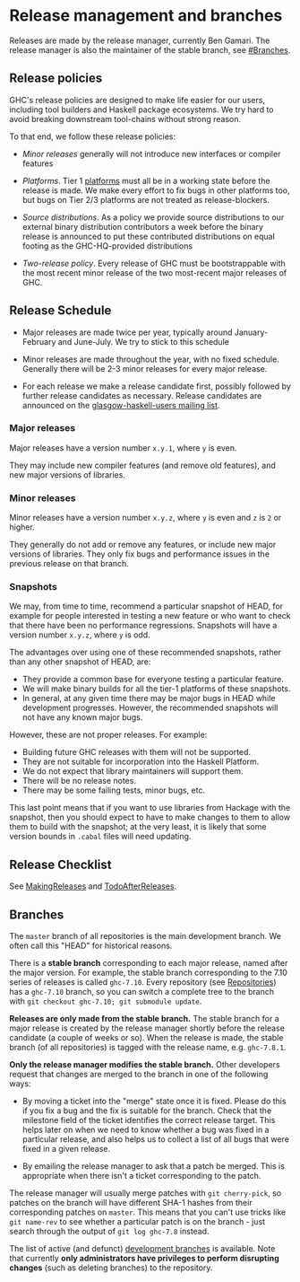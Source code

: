 # Release management and branches



Releases are made by the release manager, currently Ben Gamari. The release manager is also the maintainer of the stable branch, see [\#Branches](working-conventions/releases#branches).


## Release policies



GHC's release policies are designed to make life easier for our users, including tool builders and Haskell package ecosystems. We try hard to avoid breaking downstream tool-chains without strong reason. 



To that end, we follow these release policies:


- *Minor releases* generally will not introduce new interfaces or compiler features

- *Platforms*.  Tier 1 [platforms](platforms) must all be in a working state before the release is made.  We make every effort to fix bugs in other platforms too, but bugs on Tier 2/3 platforms are not treated as release-blockers.

- *Source distributions*.  As a policy we provide source distributions to our external binary distribution contributors a week before the binary release is announced to put these contributed distributions on equal footing as the GHC-HQ-provided distributions

- *Two-release policy*.  Every release of GHC must be bootstrappable with the most recent minor release of the two most-recent major releases of GHC.

## Release Schedule


- Major releases are made twice per year, typically around January-February and June-July. We try to stick to this schedule

- Minor releases are made throughout the year, with no fixed schedule.  Generally there will be 2-3 minor releases for every major release.

- For each release we make a release candidate first, possibly followed by further release candidates as necessary.  Release candidates are announced on the [
  glasgow-haskell-users mailing list](http://www.haskell.org/mailman/listinfo/glasgow-haskell-users).

### Major releases



Major releases have a version number `x.y.1`, where `y` is even.



They may include new compiler features (and remove old features), and new major versions of libraries.


### Minor releases



Minor releases have a version number `x.y.z`, where `y` is even and `z` is `2` or higher.



They generally do not add or remove any features, or include new major versions of libraries. They only fix bugs and performance issues in the previous release on that branch.


### Snapshots



We may, from time to time, recommend a particular snapshot of HEAD, for example for people interested in testing a new feature or who want to check that there have been no performance regressions. Snapshots will have a version number `x.y.z`, where `y` is odd.



The advantages over using one of these recommended snapshots, rather than any other snapshot of HEAD, are:


- They provide a common base for everyone testing a particular feature.
- We will make binary builds for all the tier-1 platforms of these snapshots.
- In general, at any given time there may be major bugs in HEAD while development progresses. However, the recommended snapshots will not have any known major bugs.


However, these are not proper releases. For example:


- Building future GHC releases with them will not be supported.
- They are not suitable for incorporation into the Haskell Platform.
- We do not expect that library maintainers will support them.
- There will be no release notes.
- There may be some failing tests, minor bugs, etc.


This last point means that if you want to use libraries from Hackage with the snapshot, then you should expect to have to make changes to them to allow them to build with the snapshot; at the very least, it is likely that some version bounds in `.cabal` files will need updating.


## Release Checklist



See [MakingReleases](making-releases) and [TodoAfterReleases](todo-after-releases).


## Branches



The `master` branch of all repositories is the main development branch.  We often call this "HEAD" for historical reasons.



There is a **stable branch** corresponding to each major release, named after the major version.  For example, the stable branch corresponding to the 7.10 series of releases is called `ghc-7.10`.  Every repository (see [Repositories](working-conventions/repositories)) has a `ghc-7.10` branch, so you can switch a complete tree to the branch with `git checkout ghc-7.10; git submodule update`.



**Releases are only made from the stable branch.**  The stable branch for a major release is created by the release manager shortly before the release candidate (a couple of weeks or so).  When the release is made, the stable branch (of all repositories) is tagged with the release name, e.g. `ghc-7.8.1`.



**Only the release manager modifies the stable branch.**  Other developers request that changes are merged to the branch in one of the following ways:


- By moving a ticket into the "merge" state once it is fixed.  Please do this if you fix a bug and the fix is suitable for the branch.  Check that the milestone field of the ticket identifies the correct release target. This helps later on when we need to know whether a bug was fixed in a particular release, and also helps us to collect a list of all bugs that were fixed in a given release.

- By emailing the release manager to ask that a patch be merged.  This is appropriate when there isn't a ticket corresponding to the patch.


The release manager will usually merge patches with `git cherry-pick`, so patches on the branch will have different SHA-1 hashes from their corresponding patches on `master`.  This means that you can't use tricks like `git name-rev` to see whether a particular patch is on the branch - just search through the output of `git log ghc-7.8` instead.



The list of active (and defunct) [development branches](active-branches) is available. Note that currently **only administrators have privileges to perform disrupting changes** (such as deleting branches) to the repository.


